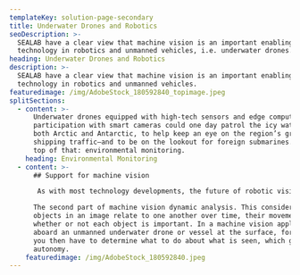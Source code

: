 ```yaml
---
templateKey: solution-page-secondary
title: Underwater Drones and Robotics
seoDescription: >-
  SEALAB have a clear view that machine vision is an important enabling
  technology in robotics and unmanned vehicles, i.e. underwater drones.
heading: Underwater Drones and Robotics
description: >-
  SEALAB have a clear view that machine vision is an important enabling
  technology in robotics and unmanned vehicles.
featuredimage: /img/AdobeStock_180592840_topimage.jpeg
splitSections:
  - content: >-
      Underwater drones equipped with high-tech sensors and edge computing in
      participation with smart cameras could one day patrol the icy waters of
      both Arctic and Antarctic, to help keep an eye on the region’s growing
      shipping traffic—and to be on the lookout for foreign submarines. And on
      top of that: environmental monitoring.
    heading: Environmental Monitoring
  - content: >-
      ## Support for machine vision

       As with most technology developments, the future of robotic vision has two parents — government and private industry. To success with underwater drones, you will need smart 2D and 3D cameras from SEALAB in combination with the company’s FPGA technology and behind that - a sweep of sensors. Static data understanding has three goals: classify objects in the image; understand relationships between objects in the image, such as which ones are closer than others and which objects are moving; and determine how the objects in the image relate to the people viewing the image.

      The second part of machine vision dynamic analysis. This considers how
      objects in an image relate to one another over time, their movement, and
      whether or not each object is important. In a machine vision application
      aboard an unmanned underwater drone or vessel at the surface, for example,
      you then have to determine what to do about what is seen, which gets into
      autonomy.
    featuredimage: /img/AdobeStock_180592840.jpeg
---
```


